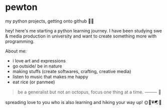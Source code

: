 # pewton
my python projects, getting onto github 🌿🌸

hey! here's me starting a python learning journey. I have been studying swe & media production in university and want to create something more with programming.

About me:
- i love art and expressions
- go outside/ be in nature
- making stuffs (create softwares, crafting, creative media)
- listen to music that makes me happy
- eat rice (or panmee)

> be a generalist but not an octopus, focus one thing at a time. ⸻ 🐙

spreading love to you who is also learning and hiking your way up! 🌞🥗💗🌏🌵
